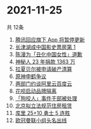 # 2021-11-25
  共 12条

  <!-- BEGIN -->
  <!-- 最后更新时间:Thu Nov 25 2021 07:11:52 GMT+0000 (Coordinated Universal Time) -->
  1. [腾讯回应旗下 App 将暂停更新](https://www.zhihu.com/search?q=腾讯)
1. [长津湖成中国影史票房第 1](https://www.zhihu.com/search?q=长津湖)
1. [陈漫为「丑化中国女性」道歉](https://www.zhihu.com/search?q=陈漫道歉)
1. [神秘人 23 年捐款 1363 万](https://www.zhihu.com/search?q=神秘人捐款)
1. [拉夏贝尔被申请破产清算](https://www.zhihu.com/search?q=拉夏贝尔)
1. [原神申鹤争议](https://www.zhihu.com/search?q=原神)
1. [两部门约谈阿里云百度云](https://www.zhihu.com/search?q=工信部约谈)
1. [花呗启动品牌隔离](https://www.zhihu.com/search?q=花呗)
1. [「狗咬人」事件干部被处理](https://www.zhihu.com/search?q=狗咬人)
1. [北京拟立法规范住房租赁](https://www.zhihu.com/search?q=北京租房)
1. [库里 25+10 勇士 5 连胜](https://www.zhihu.com/search?q=勇士)
1. [欧冠曼联小组头名出线](https://www.zhihu.com/search?q=曼联)
  <!-- END -->
  
